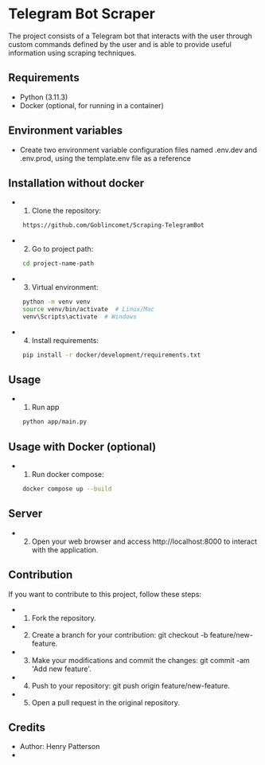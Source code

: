 # Telegram Bot Scraper

The project consists of a Telegram bot that interacts with the user through custom commands defined by the user and is able to provide useful information using scraping techniques.

## Requirements

- Python (3.11.3)
- Docker (optional, for running in a container)
## Environment variables

- Create two environment variable configuration files named .env.dev and .env.prod, using the template.env file as a reference

## Installation without docker

- 1. Clone the repository:

```bash
    https://github.com/Goblincomet/Scraping-TelegramBot
```
- 2. Go to project path:

```bash
    cd project-name-path
```
- 3. Virtual environment:

```bash
    python -m venv venv
    source venv/bin/activate  # Linux/Mac
    venv\Scripts\activate  # Windows
```

- 4. Install requirements:

```bash
    pip install -r docker/development/requirements.txt
```

## Usage

- 1. Run app
```bash
    python app/main.py
```

## Usage with Docker (optional)
- 1. Run docker compose:

```bash
    docker compose up --build
```

## Server

- 2. Open your web browser and access http://localhost:8000 to interact with the application.

## Contribution

If you want to contribute to this project, follow these steps:

- 1. Fork the repository.
- 2. Create a branch for your contribution: git checkout -b feature/new-feature.
- 3. Make your modifications and commit the changes: git commit -am 'Add new feature'.
- 4. Push to your repository: git push origin feature/new-feature.
- 5. Open a pull request in the original repository.

## Credits
- Author: Henry Patterson
- 
